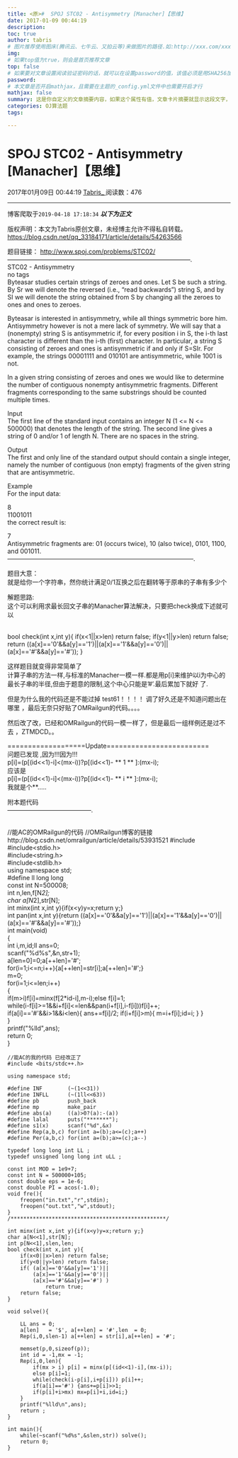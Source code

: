 ```yaml
---
title: <原>#  SPOJ STC02 - Antisymmetry [Manacher]【思维】
date: 2017-01-09 00:44:19
description:
toc: true
author: tabris
# 图片推荐使用图床(腾讯云、七牛云、又拍云等)来做图片的路径.如:http://xxx.com/xxx.jpg
img: 
# 如果top值为true，则会是首页推荐文章
top: false
# 如果要对文章设置阅读验证密码的话，就可以在设置password的值，该值必须是用SHA256加密后的密码，防止被他人识破
password: 
# 本文章是否开启mathjax，且需要在主题的_config.yml文件中也需要开启才行
mathjax: false
summary: 这是你自定义的文章摘要内容，如果这个属性有值，文章卡片摘要就显示这段文字，否则程序会自动截取文章的部分内容作为摘要
categories: OJ算法题
tags:

---
```





#  SPOJ STC02 - Antisymmetry [Manacher]【思维】

2017年01月09日 00:44:19  [ Tabris_ ](https://me.csdn.net/qq_33184171) 阅读数：476

---
 博客爬取于`2019-04-18 17:18:34`
***以下为正文***

版权声明：本文为Tabris原创文章，未经博主允许不得私自转载。
https://blog.csdn.net/qq_33184171/article/details/54263566

题目链接： [ http://www.spoj.com/problems/STC02/
](http://www.spoj.com/problems/STC02/)  
—————————————————————————————–.  
STC02 - Antisymmetry  
no tags  
Byteasar studies certain strings of zeroes and ones. Let S be such a string.
By Sr we will denote the reversed (i.e., “read backwards”) string S, and by SI
we will denote the string obtained from S by changing all the zeroes to ones
and ones to zeroes.

Byteasar is interested in antisymmetry, while all things symmetric bore him.
Antisymmetry however is not a mere lack of symmetry. We will say that a
(nonempty) string S is antisymmetric if, for every position i in S, the i-th
last character is different than the i-th (first) character. In particular, a
string S consisting of zeroes and ones is antisymmetric if and only if S=SIr.
For example, the strings 00001111 and 010101 are antisymmetric, while 1001 is
not.

In a given string consisting of zeroes and ones we would like to determine the
number of contiguous nonempty antisymmetric fragments. Different fragments
corresponding to the same substrings should be counted multiple times.

Input  
The first line of the standard input contains an integer N (1 <= N <= 500000)
that denotes the length of the string. The second line gives a string of 0
and/or 1 of length N. There are no spaces in the string.

Output  
The first and only line of the standard output should contain a single
integer, namely the number of contiguous (non empty) fragments of the given
string that are antisymmetric.

Example  
For the input data:

8  
11001011  
the correct result is:

7  
Antisymmetric fragments are: 01 (occurs twice), 10 (also twice), 0101, 1100,
and 001011.  
——————————————————————————————.

题目大意：  
就是给你一个字符串，然你统计满足0/1互换之后在翻转等于原串的子串有多少个

解题思路:  
这个可以利用求最长回文子串的Manacher算法解决，只要把check换成下述就可以


​    
    bool check(int x,int y){
        if(x<1||x>len) return false;
        if(y<1||y>len) return false;
        return ((a[x]=='0'&&a[y]=='1')||(a[x]=='1'&&a[y]=='0')||(a[x]=='#'&&a[y]=='#'));
    }

这样题目就变得非常简单了  
计算子串的方法一样,与标准的Manacher一模一样.都是用p[i]来维护以i为中心的最长子串的半径,但由于题意的限制,这个中心只能是’#’.最后累加下就好
了.

但是为什么我的代码还是不能过掉 test61！！！！ 调了好久还是不知道问题出在哪里 ，最后无奈只好贴了OMRailgun的代码。。。。

然后改了改，已经和OMRailgun的代码一模一样了，但是最后一组样例还是过不去 ，ZTMDCD。。

===================Update=========================  
问题已发现 ,因为!!!因为!!!  
p[i]=(p[(id<<1)-i]<(mx-i))?p[(id<<1)- ** 1 ** ]:(mx-i);  
应该是  
p[i]=(p[(id<<1)-i]<(mx-i))?p[(id<<1)- ** i ** ]:(mx-i);  
我就是个**…..

附本题代码  
—————————————–.


​    
    //能AC的OMRailgun的代码
    //OMRailgun博客的链接http://blog.csdn.net/omrailgun/article/details/53931521
    #include<iostream>  
    #include<stdio.h>  
    #include<string.h>  
    #include<stdlib.h>  
    using namespace std;  
    #define ll long long  
    const int N=500008;  
    int n,len,f[N*2];  
    char a[N*2],str[N];  
    int minx(int x,int y){if(x<y)y=x;return y;}  
    int pan(int x,int y){return ((a[x]=='0'&&a[y]=='1')||(a[x]=='1'&&a[y]=='0')||(a[x]=='#'&&a[y]=='#'));}  
    int main(void)  
    {  
        int i,m,id;ll ans=0;  
        scanf("%d%s",&n,str+1);  
        a[len=0]=0;a[++len]='#';  
        for(i=1;i<=n;i++){a[++len]=str[i];a[++len]='#';}  
        m=0;  
        for(i=1;i<=len;i++)  
        {  
            if(m>i)f[i]=minx(f[2*id-i],m-i);else f[i]=1;  
            while(i-f[i]>=1&&i+f[i]<=len&&pan(i+f[i],i-f[i]))f[i]++;  
            if(a[i]=='#'&&i>1&&i<len){
                ans+=f[i]/2;
                if(i+f[i]>m){
                    m=i+f[i];id=i;
                } 
            }  
        }  
        printf("%lld",ans);  
        return 0;  
    } 
    
    //能AC的我的代码 已经改正了
    #include <bits/stdc++.h>
    
    using namespace std;
    
    #define INF        (~(1<<31))
    #define INFLL      (~(1ll<<63))
    #define pb         push_back
    #define mp         make_pair
    #define abs(a)     ((a)>0?(a):-(a))
    #define lalal      puts("*******");
    #define s1(x)      scanf("%d",&x)
    #define Rep(a,b,c) for(int a=(b);a<=(c);a++)
    #define Per(a,b,c) for(int a=(b);a>=(c);a--)
    
    typedef long long int LL ;
    typedef unsigned long long int uLL ;
    
    const int MOD = 1e9+7;
    const int N = 500000+105;
    const double eps = 1e-6;
    const double PI = acos(-1.0);
    void fre(){
        freopen("in.txt","r",stdin);
        freopen("out.txt","w",stdout);
    }
    /*************************************************/
    
    int minx(int x,int y){if(x<y)y=x;return y;}
    char a[N<<1],str[N];
    int p[N<<1],slen,len;
    bool check(int x,int y){
        if(x<0||x>len) return false;
        if(y<0||y>len) return false;
        if( (a[x]=='0'&&a[y]=='1')||
            (a[x]=='1'&&a[y]=='0')||
            (a[x]=='#'&&a[y]=='#') )
                return true;
        return false;
    }
    
    void solve(){
    
        LL ans = 0;
        a[len]   = '$', a[++len] = '#',len  = 0;
        Rep(i,0,slen-1) a[++len] = str[i],a[++len] = '#';
    
        memset(p,0,sizeof(p));
        int id = -1,mx = -1;
        Rep(i,0,len){
            if(mx > i) p[i] = minx(p[(id<<1)-i],(mx-i));
            else p[i]=1;
            while(check(i-p[i],i+p[i])) p[i]++;
            if(a[i]=='#') {ans+=p[i]>>1;
            if(p[i]+i>mx) mx=p[i]+i,id=i;}
        }
        printf("%lld\n",ans);
        return ;
    }
    
    int main(){
        while(~scanf("%d%s",&slen,str)) solve();
        return 0;
    }


​    

